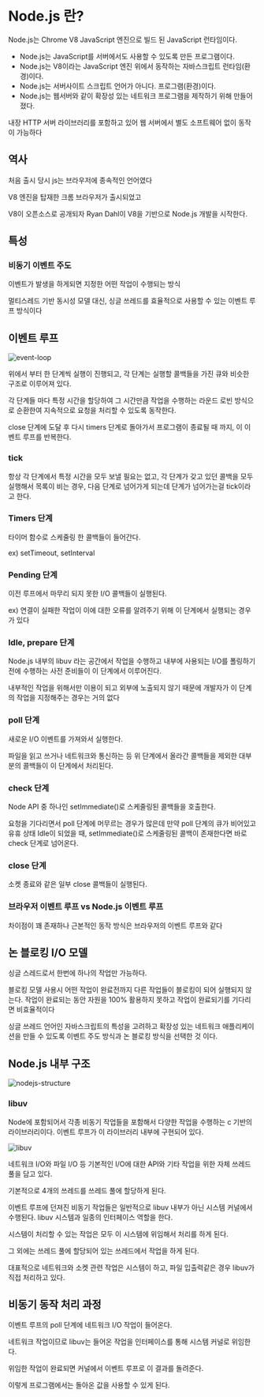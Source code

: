 # Node.js 란?

Node.js는 Chrome V8 JavaScript 엔진으로 빌드 된 JavaScript 런타임이다.

- Node.js는 JavaScript를 서버에서도 사용할 수 있도록 만든 프로그램이다.
- Node.js는 V8이라는 JavaScript 엔진 위에서 동작하는 자바스크립트 런타임(환경)이다.
- Node.js는 서버사이트 스크립트 언어가 아니다. 프로그램(환경)이다.
- Node.js는 웹서버와 같이 확장성 있는 네트워크 프로그램을 제작하기 위해 만들어졌다.

내장 HTTP 서버 라이브러리를 포함하고 있어 웹 서버에서 별도 소프트웨어 없이 동작이 가능하다

## 역사

처음 출시 당시 js는 브라우저에 종속적인 언어였다

V8 엔진을 탑재한 크롬 브라우저가 출시되었고

V8이 오픈소스로 공개되자 Ryan Dahl이 V8을 기반으로 Node.js 개발을 시작한다.

## 특성

### 비동기 이벤트 주도

이벤트가 발생을 하게되면 지정한 어떤 작업이 수행되는 방식

멀티스레드 기반 동시성 모델 대신, 싱글 쓰레드를 효율적으로 사용할 수 있는 이벤트 루프 방식이다

## 이벤트 루프

![event-loop](/img/event-loop.png)

위에서 부터 한 단계씩 실행이 진행되고, 각 단계는 실행할 콜백들을 가진 큐와 비슷한 구조로 이루어져 있다.

각 단계들 마다 특정 시간을 할당하여 그 시간만큼 작업을 수행하는 라운드 로빈 방식으로 순환한여 지속적으로 요청을 처리할 수 있도록 동작한다.

close 단계에 도달 후 다시 timers 단계로 돌아가서 프로그램이 종료될 때 까지, 이 이벤트 루프를 반복한다.

### tick

항상 각 단계에서 특정 시간을 모두 보낼 필요는 없고, 각 단계가 갖고 있던 콜백을 모두 실행해서 목록이 비는 경우, 다음 단계로 넘어가게 되는데 단계가 넘어가는걸 tick이라고 한다.

### Timers 단계

타이머 함수로 스케줄링 한 콜백들이 들어간다.

ex) setTimeout, setInterval

### Pending 단계

이전 루프에서 마무리 되지 못한 I/O 콜백들이 실행된다.

ex) 연결이 실패한 작업이 이에 대한 오류를 알려주기 위해 이 단계에서 실행되는 경우가 있다

### Idle, prepare 단계

Node.js 내부의 libuv 라는 공간에서 작업을 수행하고 내부에 사용되는 I/O를 폴링하기 전에 수행하는 사전 준비들이 이 단계에서 이루어진다.

내부적인 작업을 위해서만 이용이 되고 외부에 노출되지 않기 때문에 개발자가 이 단계의 작업을 지정해주는 경우는 거의 없다

### poll 단계

새로운 I/O 이벤트를 가져와서 실행한다.

파일을 읽고 쓰거나 네트워크와 통신하는 등 위 단계에서 올라간 콜백들을 제외한 대부분의 콜백들이 이 단계에서 처리된다.

### check 단계

Node API 중 하나인 setImmediate()로 스케줄링된 콜백들을 호출한다.

요청을 기다리면서 poll 단계에 머무르는 경우가 많은데 만약 poll 단계의 큐가 비어있고 유휴 상태 Idle이 되었을 때, setImmediate()로 스케줄링된 콜백이 존재한다면 바로 check 단계로 넘어온다.

### close 단계

소켓 종료와 같은 일부 close 콜백들이 실행된다.

### 브라우저 이벤트 루프 vs Node.js 이벤트 루프

차이점이 꽤 존재하나 근본적인 동작 방식은 브라우저의 이벤트 루프와 같다

## 논 블로킹 I/O 모델

싱글 스레드로서 한번에 하나의 작업만 가능하다.

블로킹 모델 사용시 어떤 작업이 완료전까지 다른 작업들이 블로킹이 되어 실행되지 않는다. 작업이 완료되는 동안 자원을 100% 활용하지 못하고 작업이 완료되기를 기다리면 비효율적이다

싱글 쓰레드 언어인 자바스크립트의 특성을 고려하고 확장성 있는 네트워크 애플리케이션을 만들 수 있도록 이벤트 주도 방식과 논 블로킹 방식을 선택한 것 이다.

## Node.js 내부 구조

![nodejs-structure](/img/nodejs-structure.png)

### libuv

Node에 포함되어서 각종 비동기 작업들을 포함해서 다양한 작업을 수행하는 c 기반의 라이브러리이다. 이벤트 루프가 이 라이브러리 내부에 구현되어 있다.

![libuv](/img/libuv.png)

네트워크 I/O와 파일 I/O 등 기본적인 I/O에 대한 API와 기타 작업을 위한 자체 쓰레드 풀을 담고 있다.

기본적으로 4개의 쓰레드를 쓰레드 풀에 할당하게 된다.

이벤트 루프에 던져진 비동기 작업들은 일반적으로 libuv 내부가 아닌 시스템 커널에서 수행된다. libuv 시스템과 일종의 인터페이스 역할을 한다.

시스템이 처리할 수 있는 작업은 모두 이 시스템에 위임해서 처리를 하게 된다.

그 외에는 쓰레드 풀에 할당되어 있는 쓰레드에서 작업을 하게 된다.

대표적으로 네트워크와 소켓 관련 작업은 시스템이 하고, 파일 입출력같은 경우 libuv가 직접 처리하고 있다.

## 비동기 동작 처리 과정

이벤트 루프의 poll 단계에 네트워크 I/O 작업이 들어온다.

네트워크 작업이므로 libuv는 들어온 작업을 인터페이스를 통해 시스템 커널로 위임한다.

위임한 작업이 완료되면 커널에서 이벤트 루프로 이 결과를 돌려준다.

이렇게 프로그램에서는 돌아온 값을 사용할 수 있게 된다.
